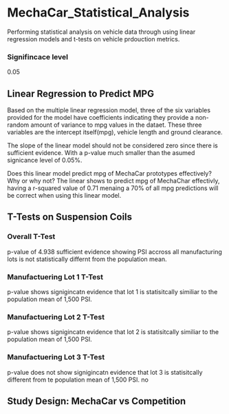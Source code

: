 # MechaCar_Statistical_Analysis
Performing statistical analysis on vehicle data through using linear regression models and t-tests on vehicle prdouction metrics. 


### Signifincace level 
0.05

## Linear Regression to Predict MPG
Based on the multiple linear regression model, three of the six variables provided for the model have coefficients indicating they provide a non-random amount of variance to mpg values in the dataet. These three variables are the intercept itself(mpg), vehicle length and ground clearance. 

The slope of the linear model should not be considered zero since there is sufficient evidence. With a p-value much smaller than the asumed signicance level of 0.05%.

Does this linear model predict mpg of MechaCar prototypes effectively? Why or why not?
The linear shows to predict mpg of MechaChar effectivly, having a r-squared value of 0.71 menaing a 70% of all mpg predictions will be correct when using this linear model. 

## T-Tests on Suspension Coils

### Overall T-Test 
p-value of 4.938 sufficient evidence showing PSI accross all manufacturing lots is not statistically differnt from the population mean.

### Manufactuering Lot 1 T-Test 
p-value shows signigincatn evidence that lot 1 is statisitcally similiar to the population mean of 1,500 PSI.

### Manufactuering Lot 2 T-Test 
p-value shows signigincatn evidence that lot 2 is statisitcally similiar to the population mean of 1,500 PSI.

### Manufactuering Lot 3 T-Test 
p-value does not show signigincatn evidence that lot 3 is statisitcally different from te population mean of 1,500 PSI.
no

## Study Design: MechaCar vs Competition
